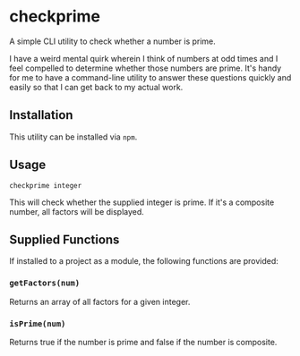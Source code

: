 # checkprime

A simple CLI utility to check whether a number is prime.

I have a weird mental quirk wherein I think of numbers at odd times and I feel compelled to determine whether those numbers are prime. It's handy for me to have a command-line utility to answer these questions quickly and easily so that I can get back to my actual work.

## Installation

This utility can be installed via `npm`.

## Usage

`checkprime integer`

This will check whether the supplied integer is prime. If it's a composite number, all factors will be displayed.

## Supplied Functions

If installed to a project as a module, the following functions are provided:

### `getFactors(num)`

Returns an array of all factors for a given integer.

### `isPrime(num)`

Returns true if the number is prime and false if the number is composite.
